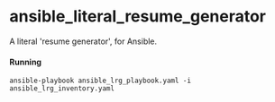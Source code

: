 # ansible_literal_resume_generator
 A literal 'resume generator', for Ansible.

#### Running

```
ansible-playbook ansible_lrg_playbook.yaml -i ansible_lrg_inventory.yaml
```